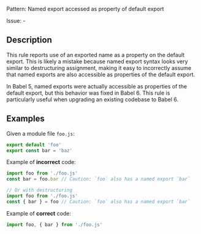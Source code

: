 Pattern: Named export accessed as property of default export

Issue: -

## Description

This rule reports use of an exported name as a property on the default export. This is likely a mistake because named export syntax looks very similar to destructuring assignment, making it easy to incorrectly assume that named exports are also accessible as properties of the default export.

In Babel 5, named exports were actually accessible as properties of the default export, but this behavior was fixed in Babel 6. This rule is particularly useful when upgrading an existing codebase to Babel 6.

## Examples

Given a module file `foo.js`:
```js
export default 'foo'
export const bar = 'baz'
```

Example of **incorrect** code:
```js
import foo from './foo.js'
const bar = foo.bar // Caution: `foo` also has a named export `bar`

// Or with destructuring
import foo from './foo.js'
const { bar } = foo // Caution: `foo` also has a named export `bar`
```

Example of **correct** code:
```js
import foo, { bar } from './foo.js'
```